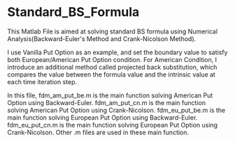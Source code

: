 # Standard_BS_Formula

This Matlab File is aimed at solving standard BS formula using Numerical Analysis(Backward-Euler's Method and Crank-Nicolson Method).

I use Vanilla Put Option as an example, and set the boundary value to satisfy both European/American Put Option condition. For American Condition, I introduce an additional method called projected back substitution, which compares the value between the formula value and the intrinsic value at each time iteration step.

In this file,
fdm_am_put_be.m is the main function solving American Put Option using Backward-Euler.
fdm_am_put_cn.m is the main function solving American Put Option using Crank-Nicolson.
fdm_eu_put_be.m is the main function solving European Put Option using Backward-Euler.
fdm_eu_put_cn.m is the main function solving European Put Option using Crank-Nicolson.
Other .m files are used in these main function.
